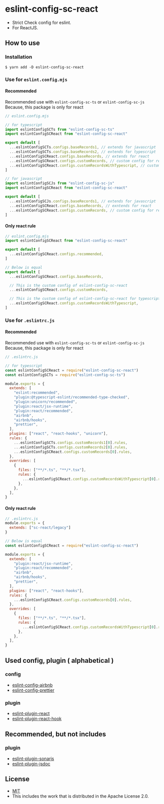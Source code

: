 # eslint-config-sc-react
- Strict Check config for eslint.
- For ReactJS.

## How to use
### Installation

```shell
$ yarn add -D eslint-config-sc-react
```

### Use for `eslint.config.mjs`

#### Recommended
Recommended use with `eslint-config-sc-ts` or `eslint-config-sc-js`<br>
Because, this package is only for react

```javascript
// eslint.config.mjs

// for typescript
import eslintConfigSCTs from "eslint-config-sc-ts"
import eslintConfigSCReact from "eslint-config-sc-react"

export default [
  ...eslintConfigSCTs.configs.baseRecords1, // extends for javascript
  ...eslintConfigSCTs.configs.baseRecords2, // extends for typescript
  ...eslintConfigSCReact.configs.baseRecords, // extends for react
  ...eslintConfigSCReact.configs.customRecords, // custom config for react x javascript
  ...eslintConfigSCReact.configs.customRecordsWithTypescript, // custom config for react x typescript
]

// for javascript
import eslintConfigSCJs from "eslint-config-sc-js"
import eslintConfigSCReact from "eslint-config-sc-react"

export default [
  ...eslintConfigSCJs.configs.baseRecords1, // extends for javascript
  ...eslintConfigSCReact.configs.baseRecords, // exntends for react
  ...eslintConfigSCReact.configs.customRecords, // custom config for react
]
```

#### Only react rule
```javascript
// eslint.config.mjs
import eslintConfigSCReact from "eslint-config-sc-react"

export default [
  ...eslintConfigSCReact.configs.recommended,
]

// Below is equal
export default [
  ...eslintConfigSCReact.configs.baseRecords,

  // This is the custom config of eslint-config-sc-react
  ...eslintConfigSCReact.configs.customRecords,

  // This is the custom config of eslint-config-sc-react for typescript
  ...eslintConfigSCReact.configs.customRecordsWithTypescript,
]
```

### Use for `.eslintrc.js`

#### Recommended
Recommended use with `eslint-config-sc-ts` or `eslint-config-sc-js`<br>
Because, this package is only for react

```javascript
// .eslintrc.js

// for typescript
const eslintConfigSCReact = require("eslint-config-sc-react")
const eslintConfigSCTs = require("eslint-config-sc-ts")

module.exports = {
  extends: [
    "eslint:recommended",
    "plugin:@typescript-eslint/recommended-type-checked",
    "plugin:unicorn/recommended",
    "plugin:react/jsx-runtime",
    "plugin:react/recommended",
    "airbnb",
    "airbnb/hooks",
    "prettier",
  ],
  plugins: ["react", "react-hooks", "unicorn"],
  rules: {
    ...eslintConfigSCTs.configs.customRecords1[0].rules,
    ...eslintConfigSCTs.configs.customRecords2[0].rules,
    ...eslintConfigSCReact.configs.customRecords[0].rules,
  },
  overrides: [
    {
      files: ["**/*.ts", "**/*.tsx"],
      rules: {
        ...eslintConfigSCReact.configs.customRecordsWithTypescript[0].rules,
      },
    },
  ],
}
```

#### Only react rule

```javascript
// .eslintrc.js
module.exports = {
  extends: ["sc-react/legacy"]
}

// Below is equal
const eslintConfigSCReact = require("eslint-config-sc-react")

module.exports = {
  extends: [
    "plugin:react/jsx-runtime",
    "plugin:react/recommended",
    "airbnb",
    "airbnb/hooks",
    "prettier",
  ],
  plugins: ["react", "react-hooks"],
  rules: {
    ...eslintConfigSCReact.configs.customRecords[0].rules,
  },
  overrides: [
    {
      files: ["**/*.ts", "**/*.tsx"],
      rules: {
        ...eslintConfigSCReact.configs.customRecordsWithTypescript[0].rules,
      },
    },
  ],
}
```

## Used config, plugin ( alphabetical )
### config
- [eslint-config-airbnb](https://www.npmjs.com/package/eslint-config-airbnb)
- [eslint-config-prettier](https://www.npmjs.com/package/eslint-config-prettier)

### plugin
- [eslint-plugin-react](https://www.npmjs.com/package/eslint-plugin-react)
- [eslint-plugin-react-hook](https://www.npmjs.com/package/eslint-plugin-react-hooks)

## Recommended, but not includes
### plugin
- [eslint-plugin-sonarjs](https://www.npmjs.com/package/eslint-plugin-sonarjs)
- [eslint-plugin-jsdoc](https://www.npmjs.com/package/eslint-plugin-jsdoc)

## License
- [MIT](LICENSE)
- This includes the work that is distributed in the Apache License 2.0.
